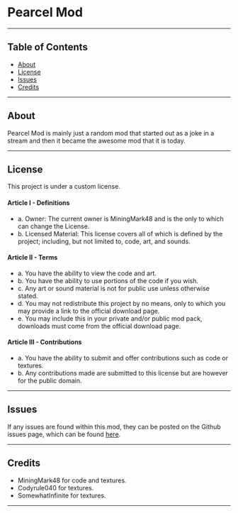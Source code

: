 # Pearcel Mod

***

## Table of Contents
* [About](#about)
* [License](#license)
* [Issues](#issues)
* [Credits](#credits)

***

## About
Pearcel Mod is mainly just a random mod that started out as a joke in a stream and then it became the awesome mod that it is today.

***

## License
This project is under a custom license.

#### Article I - Definitions
 * a. Owner: The current owner is MiningMark48 and is the only to which can change the License.
 * b. Licensed Material: This license covers all of which is defined by the project; including, but not limited to, code, art, and sounds.

#### Article II - Terms
 * a. You have the ability to view the code and art.
 * b. You have the ability to use portions of the code if you wish.
 * c. Any art or sound material is not for public use unless otherwise stated.
 * d. You may not redistribute this project by no means, only to which you may provide a link to the official download page.
 * e. You may include this in your private and/or public mod pack, downloads must come from the official download page.

#### Article III - Contributions
 * a. You have the ability to submit and offer contributions such as code or textures.
 * b. Any contributions made are submitted to this license but are however for the public domain.

***

## Issues
If any issues are found within this mod, they can be posted on the Github issues page, which can be found [here](https://github.com/MiningMark48/Pearcel-Mod/issues).

***

## Credits
* MiningMark48 for code and textures.
* Codyrule040 for textures.
* SomewhatInfinite for textures.

***
